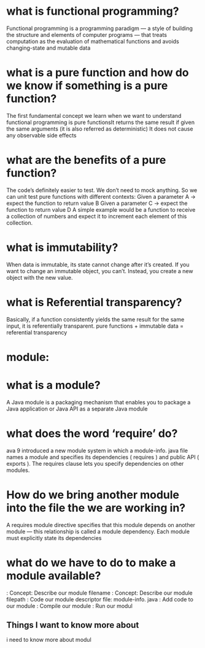 # what is functional programming?
Functional programming is a programming paradigm — a style of building the structure and elements of computer programs — that treats computation as the evaluation of mathematical functions and avoids changing-state and mutable data 
# what is a pure function and how do we know if something is a pure function?
The first fundamental concept we learn when we want to understand functional programming is pure functionsIt returns the same result if given the same arguments (it is also referred as deterministic)
It does not cause any observable side effects
# what are the benefits of a pure function?
The code’s definitely easier to test. We don’t need to mock anything. So we can unit test pure functions with different contexts:
Given a parameter A → expect the function to return value B
Given a parameter C → expect the function to return value D
A simple example would be a function to receive a collection of numbers and expect it to increment each element of this collection.
# what is immutability?
When data is immutable, its state cannot change after it’s created. If you want to change an immutable object, you can’t. Instead, you create a new object with the new value.
# what is Referential transparency?
Basically, if a function consistently yields the same result for the same input, it is referentially transparent.
pure functions + immutable data = referential transparency
# module:

# what is a module?
A Java module is a packaging mechanism that enables you to package a Java application or Java API as a separate Java module
# what does the word ‘require’ do?
ava 9 introduced a new module system in which a module-info. java file names a module and specifies its dependencies ( requires ) and public API ( exports ). The requires clause lets you specify dependencies on other modules.
# How do we bring another module into the file the we are working in?
A requires module directive specifies that this module depends on another module — this relationship is called a module dependency. Each module must explicitly state its dependencies
# what do we have to do to make a module available?
 : Concept: Describe our module filename
 : Concept: Describe our module filepath
 : Code our module descriptor file: module-info. java
 : Add code to our module
 : Compile our module
 : Run our modul
## Things I want to know more about
i need to know more about modul
